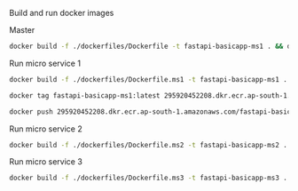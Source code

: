 Build and run docker images

Master
```bash
docker build -f ./dockerfiles/Dockerfile -t fastapi-basicapp-ms1 . && docker run -it --name fastapi-basicapp-ms1 -p 8002:8002 fastapi-basicapp-ms1
```

Run micro service 1
```bash
docker build -f ./dockerfiles/Dockerfile.ms1 -t fastapi-basicapp-ms1 . && docker run -it --name fastapi-basicapp-ms1 -p 8001:8001 fastapi-basicapp-ms1

docker tag fastapi-basicapp-ms1:latest 295920452208.dkr.ecr.ap-south-1.amazonaws.com/fastapi-basicapp-ms1:latest

docker push 295920452208.dkr.ecr.ap-south-1.amazonaws.com/fastapi-basicapp-ms1:latest
```

Run micro service 2
```bash
docker build -f ./dockerfiles/Dockerfile.ms2 -t fastapi-basicapp-ms2 . && docker run -it --name fastapi-basicapp-ms2 -p 8002:8002 fastapi-basicapp-ms2
```

Run micro service 3
```bash
docker build -f ./dockerfiles/Dockerfile.ms3 -t fastapi-basicapp-ms3 . && docker run -it --name fastapi-basicapp-ms3 -p 8003:8003 fastapi-basicapp-ms3
```
